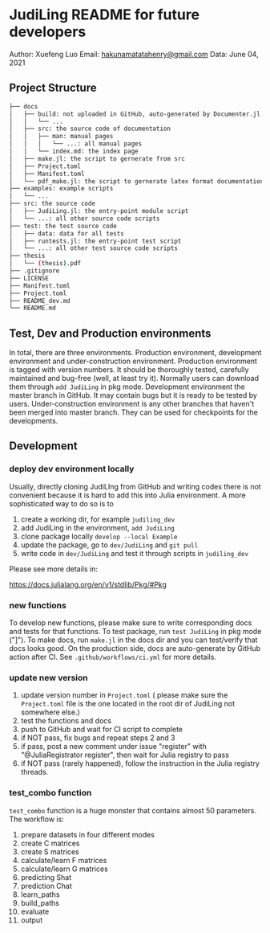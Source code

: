 # JudiLing README for future developers

Author: Xuefeng Luo
Email: hakunamatatahenry@gmail.com
Data: June 04, 2021


## Project Structure

```bash
├── docs
│   ├── build: not uploaded in GitHub, auto-generated by Documenter.jl
│   │   └── ...
│   ├── src: the source code of documentation
│   │   ├── man: manual pages
│   │   │   └── ...: all manual pages
│   │   └── index.md: the index page
│   ├── make.jl: the script to gernerate from src
│   ├── Project.toml
│   ├── Manifest.toml
│   └── pdf_make.jl: the script to gernerate latex format documentation
├── examples: example scripts
│   └── ...
├── src: the source code
│   ├── JudiLing.jl: the entry-point module script
│   └── ...: all other source code scripts
├── test: the test source code
│   ├── data: data for all tests
│   ├── runtests.jl: the entry-point test script
│   └── ...: all other test source code scripts
├── thesis
│   └── (thesis).pdf
├── .gitignore
├── LICENSE
├── Manifest.toml
├── Project.toml
├── README_dev.md
└── README.md
```

## Test, Dev and Production environments
In total, there are three environments. Production environment, development environment and under-construction environment.
Production environment is tagged with version numbers. It should be thoroughly tested, carefully maintained and bug-free (well, at least try it). Normally users can download them through `add JudiLing` in pkg mode.
Development environment the master branch in GitHub. It may contain bugs but it is ready to be tested by users.
Under-construction environment is any other branches that haven't been merged into master branch. They can be used for checkpoints for the developments.

## Development

### deploy dev environment locally

Usually, directly cloning JudiLIng from GitHub and writing codes there is not convenient because it is hard to add this into Julia environment. A more sophisticated way to do so is to

1. create a working dir, for example `judiling_dev`
2. add JudiLing in the environment, `add JudiLing`
3. clone package locally `develop --local Example`
4. update the package, go to `dev/JudiLing` and `git pull`
5. write code in `dev/JudiLing` and test it through scripts in `judiling_dev`

Please see more details in:

https://docs.julialang.org/en/v1/stdlib/Pkg/#Pkg


### new functions
To develop new functions, please make sure to write corresponding docs and tests for that functions.
To test package, run `test JudiLing` in pkg mode ("]").
To make docs, run `make.jl` in the docs dir and you can test/verify that docs looks good. On the production side, docs are auto-generate by GitHub action after CI. See `.github/workflows/ci.yml` for more details.

### update new version
1. update version number in `Project.toml` ( please make sure the `Project.toml` file is the one located in the root dir of JudiLing not somewhere else.)
2. test the functions and docs
3. push to GitHub and wait for CI script to complete
4. if NOT pass, fix bugs and repeat steps 2 and 3
5. if pass, post a new comment under issue "register" with "@JuliaRegistrator register", then wait for Julia registry to pass
6. if NOT pass (rarely happened), follow the instruction in the Julia registry threads.

### test_combo function
`test_combo` function is a huge monster that contains almost 50 parameters. The workflow is:

1. prepare datasets in four different modes
2. create C matrices
3. create S matrices
4. calculate/learn F matrices
5. calculate/learn G matrices
6. predicting Shat
7. prediction Chat
8. learn_paths
9. build_paths
10. evaluate
11. output
